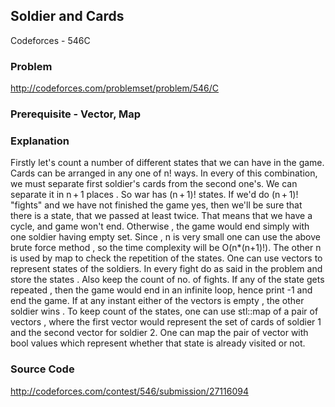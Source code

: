 ## Soldier and Cards
Codeforces - 546C

### Problem
http://codeforces.com/problemset/problem/546/C

### Prerequisite - Vector, Map

### Explanation
Firstly let's count a number of different states that we can have in the game. Cards can be arranged in any one of n! ways. In every of this combination, we must separate first soldier's cards from the second one's. We can separate it in n + 1 places .
So war has (n + 1)! states. If we'd do (n + 1)! "fights" and we have not finished the game yes, then we'll be sure that there is a state, that we passed at least twice. That means that we have a cycle, and game won't end. Otherwise , the game would end simply with one soldier having empty set.
Since , n is very small one can use the above brute force method , so the time complexity will be O(n*(n+1)!). The other n is used by map to check the repetition of the states. 
One can use vectors to represent states of the soldiers. In every fight do as said in the problem and store the states . Also keep the count of no. of fights. If any of the state gets repeated , then the game would end in an infinite loop, hence print -1 and end the game. If at any instant either of the vectors is empty , the other soldier wins .
To keep count of the states, one can use stl::map of a pair of vectors , where the first vector would represent the set of cards of soldier 1 and the second vector for soldier 2. One can map the pair of vector with bool values which represent whether that state is already visited or not.

### Source Code
http://codeforces.com/contest/546/submission/27116094
